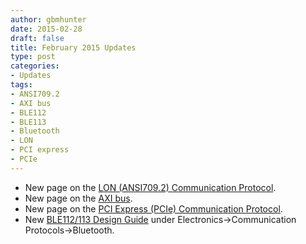 ```yaml
---
author: gbmhunter
date: 2015-02-28
draft: false
title: February 2015 Updates
type: post
categories:
- Updates
tags:
- ANSI709.2
- AXI bus
- BLE112
- BLE113
- Bluetooth
- LON
- PCI express
- PCIe
---
```


* New page on the [LON (ANSI709.2) Communication Protocol](/electronics/communication-protocols/lon-ansi709-2-communication-protocol).
* New page on the [AXI bus](/electronics/communication-protocols/axi-bus).
* New page on the [PCI Express (PCIe) Communication Protocol](/electronics/communication-protocols/pci-express-pcie).
* New [BLE112/113 Design Guide](/electronics/components/bluetooth/ble112ble113-design-guide) under Electronics->Communication Protocols->Bluetooth.

